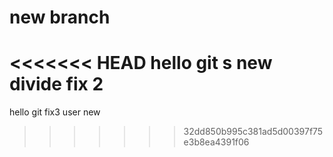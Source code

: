 # new branch
<<<<<<< HEAD
hello    git s
new divide
fix 2
=======
hello    git 
fix3 user new
>>>>>>> 32dd850b995c381ad5d00397f75e3b8ea4391f06

